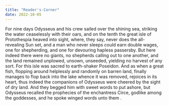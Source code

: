 ```yaml
---
title: "Reader's-Corner"
date: 2022-10-05
---
```

For nine days Odysseus and his crew sailed over the shining sea, striking the water ceaselessly with their oars, and on the tenth the great isle of Protothespia heaved into sight, where, they say, never does the all-revealing Sun set, and a man who never sleeps could earn double wages, one for shepherding, and one for devouring hapless passersby. But here indeed there were no giants, no shepherds calling out to one another, and the land remained unplowed, unsown, unseeded, yielding no harvest of any sort. For this isle was sacred to earth-shaker Poseidon. And as when a great fish, flopping around helplessly and randomly on barren land, finally manages to flop back into the lake whence it was removed, rejoices in its heart, thus indeed the companions of Odysseus were cheered by the sight of dry land. And they begged him with sweet words to put ashore, but Odysseus recalled the prophecies of the enchantress Circe, godlike among the goddesses, and he spoke winged words unto them .
